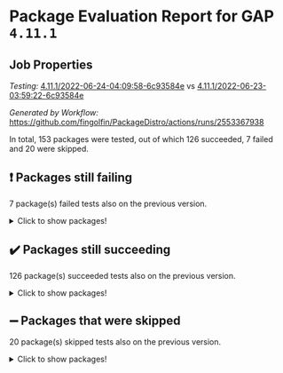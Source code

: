 # Package Evaluation Report for GAP `4.11.1`

## Job Properties

*Testing:* [4.11.1/2022-06-24-04:09:58-6c93584e](https://github.com/fingolfin/PackageDistro/blob/data/reports/4.11.1/2022-06-24-04:09:58-6c93584e) vs [4.11.1/2022-06-23-03:59:22-6c93584e](https://github.com/fingolfin/PackageDistro/blob/data/reports/4.11.1/2022-06-23-03:59:22-6c93584e)

*Generated by Workflow:* https://github.com/fingolfin/PackageDistro/actions/runs/2553367938

In total, 153 packages were tested, out of which 126 succeeded, 7 failed and 20 were skipped.

## :exclamation: Packages still failing

7 package(s) failed tests also on the previous version.
<details><summary>Click to show packages!</summary>

- fining 1.4.1 [(failure)](https://github.com/fingolfin/PackageDistro/runs/7035506890?check_suite_focus=true)
- francy 1.2.4 [(failure)](https://github.com/fingolfin/PackageDistro/runs/7035507362?check_suite_focus=true)
- hap 1.41 [(failure)](https://github.com/fingolfin/PackageDistro/runs/7035508170?check_suite_focus=true)
- normalizinterface 1.3.2 [(failure)](https://github.com/fingolfin/PackageDistro/runs/7035509925?check_suite_focus=true)
- packagemanager 1.2 [(failure)](https://github.com/fingolfin/PackageDistro/runs/7035510106?check_suite_focus=true)
- recog 1.3.2 [(failure)](https://github.com/fingolfin/PackageDistro/runs/7035510713?check_suite_focus=true)
- semigroups 4.0.0 [(failure)](https://github.com/fingolfin/PackageDistro/runs/7035510907?check_suite_focus=true)
</details>

## :heavy_check_mark: Packages still succeeding

126 package(s) succeeded tests also on the previous version.
<details><summary>Click to show packages!</summary>

- ace 5.4 [(success)](https://github.com/fingolfin/PackageDistro/runs/7035504558?check_suite_focus=true)
- aclib 1.3.2 [(success)](https://github.com/fingolfin/PackageDistro/runs/7035504618?check_suite_focus=true)
- agt 0.2 [(success)](https://github.com/fingolfin/PackageDistro/runs/7035504676?check_suite_focus=true)
- alnuth 3.2.1 [(success)](https://github.com/fingolfin/PackageDistro/runs/7035504737?check_suite_focus=true)
- anupq 3.2.6 [(success)](https://github.com/fingolfin/PackageDistro/runs/7035504826?check_suite_focus=true)
- atlasrep 2.1.2 [(success)](https://github.com/fingolfin/PackageDistro/runs/7035504913?check_suite_focus=true)
- autodoc 2022.03.10 [(success)](https://github.com/fingolfin/PackageDistro/runs/7035504982?check_suite_focus=true)
- automata 1.15 [(success)](https://github.com/fingolfin/PackageDistro/runs/7035505049?check_suite_focus=true)
- automgrp 1.3.2 [(success)](https://github.com/fingolfin/PackageDistro/runs/7035505118?check_suite_focus=true)
- autpgrp 1.10.2 [(success)](https://github.com/fingolfin/PackageDistro/runs/7035505222?check_suite_focus=true)
- cap 2022.06-04 [(success)](https://github.com/fingolfin/PackageDistro/runs/7035505338?check_suite_focus=true)
- caratinterface 2.3.3 [(success)](https://github.com/fingolfin/PackageDistro/runs/7035505396?check_suite_focus=true)
- cddinterface 2020.06.24 [(success)](https://github.com/fingolfin/PackageDistro/runs/7035505463?check_suite_focus=true)
- circle 1.6.5 [(success)](https://github.com/fingolfin/PackageDistro/runs/7035505531?check_suite_focus=true)
- classicpres 1.22 [(success)](https://github.com/fingolfin/PackageDistro/runs/7035505599?check_suite_focus=true)
- cohomolo 1.6.10 [(success)](https://github.com/fingolfin/PackageDistro/runs/7035505653?check_suite_focus=true)
- congruence 1.2.4 [(success)](https://github.com/fingolfin/PackageDistro/runs/7035505709?check_suite_focus=true)
- corelg 1.56 [(success)](https://github.com/fingolfin/PackageDistro/runs/7035505753?check_suite_focus=true)
- crime 1.6 [(success)](https://github.com/fingolfin/PackageDistro/runs/7035505792?check_suite_focus=true)
- crisp 1.4.5 [(success)](https://github.com/fingolfin/PackageDistro/runs/7035505841?check_suite_focus=true)
- crypting 0.10 [(success)](https://github.com/fingolfin/PackageDistro/runs/7035505901?check_suite_focus=true)
- cryst 4.1.24 [(success)](https://github.com/fingolfin/PackageDistro/runs/7035505945?check_suite_focus=true)
- crystcat 1.1.9 [(success)](https://github.com/fingolfin/PackageDistro/runs/7035505982?check_suite_focus=true)
- ctbllib 1.3.4 [(success)](https://github.com/fingolfin/PackageDistro/runs/7035506035?check_suite_focus=true)
- cubefree 1.19 [(success)](https://github.com/fingolfin/PackageDistro/runs/7035506076?check_suite_focus=true)
- curlinterface 2.2.2 [(success)](https://github.com/fingolfin/PackageDistro/runs/7035506125?check_suite_focus=true)
- cvec 2.7.5 [(success)](https://github.com/fingolfin/PackageDistro/runs/7035506178?check_suite_focus=true)
- datastructures 0.2.7 [(success)](https://github.com/fingolfin/PackageDistro/runs/7035506239?check_suite_focus=true)
- deepthought 1.0.5 [(success)](https://github.com/fingolfin/PackageDistro/runs/7035506300?check_suite_focus=true)
- design 1.7 [(success)](https://github.com/fingolfin/PackageDistro/runs/7035506375?check_suite_focus=true)
- difsets 2.3.1 [(success)](https://github.com/fingolfin/PackageDistro/runs/7035506459?check_suite_focus=true)
- digraphs 1.5.3 [(success)](https://github.com/fingolfin/PackageDistro/runs/7035506574?check_suite_focus=true)
- edim 1.3.5 [(success)](https://github.com/fingolfin/PackageDistro/runs/7035506628?check_suite_focus=true)
- example 4.3.1 [(success)](https://github.com/fingolfin/PackageDistro/runs/7035506713?check_suite_focus=true)
- factint 1.6.3 [(success)](https://github.com/fingolfin/PackageDistro/runs/7035506757?check_suite_focus=true)
- ferret 1.0.7 [(success)](https://github.com/fingolfin/PackageDistro/runs/7035506797?check_suite_focus=true)
- fga 1.4.0 [(success)](https://github.com/fingolfin/PackageDistro/runs/7035506849?check_suite_focus=true)
- float 1.0.3 [(success)](https://github.com/fingolfin/PackageDistro/runs/7035506948?check_suite_focus=true)
- format 1.4.3 [(success)](https://github.com/fingolfin/PackageDistro/runs/7035507026?check_suite_focus=true)
- forms 1.2.7 [(success)](https://github.com/fingolfin/PackageDistro/runs/7035507106?check_suite_focus=true)
- fplsa 1.2.5 [(success)](https://github.com/fingolfin/PackageDistro/runs/7035507195?check_suite_focus=true)
- fr 2.4.8 [(success)](https://github.com/fingolfin/PackageDistro/runs/7035507273?check_suite_focus=true)
- fwtree 1.3 [(success)](https://github.com/fingolfin/PackageDistro/runs/7035507454?check_suite_focus=true)
- gbnp 1.0.5 [(success)](https://github.com/fingolfin/PackageDistro/runs/7035507529?check_suite_focus=true)
- generalizedmorphismsforcap 2022.05-01 [(success)](https://github.com/fingolfin/PackageDistro/runs/7035507600?check_suite_focus=true)
- genss 1.6.6 [(success)](https://github.com/fingolfin/PackageDistro/runs/7035507672?check_suite_focus=true)
- gradedringforhomalg 2022.03-01 [(success)](https://github.com/fingolfin/PackageDistro/runs/7035507765?check_suite_focus=true)
- grape 4.8.5 [(success)](https://github.com/fingolfin/PackageDistro/runs/7035507834?check_suite_focus=true)
- groupoids 1.69 [(success)](https://github.com/fingolfin/PackageDistro/runs/7035507894?check_suite_focus=true)
- grpconst 2.6.2 [(success)](https://github.com/fingolfin/PackageDistro/runs/7035507981?check_suite_focus=true)
- guarana 0.96.3 [(success)](https://github.com/fingolfin/PackageDistro/runs/7035508042?check_suite_focus=true)
- guava 3.16 [(success)](https://github.com/fingolfin/PackageDistro/runs/7035508094?check_suite_focus=true)
- hapcryst 0.1.14 [(success)](https://github.com/fingolfin/PackageDistro/runs/7035508236?check_suite_focus=true)
- hecke 1.5.3 [(success)](https://github.com/fingolfin/PackageDistro/runs/7035508286?check_suite_focus=true)
- help 3.5 [(success)](https://github.com/fingolfin/PackageDistro/runs/7035508355?check_suite_focus=true)
- idrel 2.44 [(success)](https://github.com/fingolfin/PackageDistro/runs/7035508395?check_suite_focus=true)
- images 1.3.1 [(success)](https://github.com/fingolfin/PackageDistro/runs/7035508442?check_suite_focus=true)
- intpic 0.3.0 [(success)](https://github.com/fingolfin/PackageDistro/runs/7035508487?check_suite_focus=true)
- io 4.7.2 [(success)](https://github.com/fingolfin/PackageDistro/runs/7035508538?check_suite_focus=true)
- irredsol 1.4.3 [(success)](https://github.com/fingolfin/PackageDistro/runs/7035508598?check_suite_focus=true)
- json 2.1.0 [(success)](https://github.com/fingolfin/PackageDistro/runs/7035508654?check_suite_focus=true)
- jupyterkernel 1.4.1 [(success)](https://github.com/fingolfin/PackageDistro/runs/7035508737?check_suite_focus=true)
- jupyterviz 1.5.1 [(success)](https://github.com/fingolfin/PackageDistro/runs/7035508804?check_suite_focus=true)
- kan 1.34 [(success)](https://github.com/fingolfin/PackageDistro/runs/7035508872?check_suite_focus=true)
- kbmag 1.5.9 [(success)](https://github.com/fingolfin/PackageDistro/runs/7035508931?check_suite_focus=true)
- laguna 3.9.5 [(success)](https://github.com/fingolfin/PackageDistro/runs/7035509032?check_suite_focus=true)
- liealgdb 2.2.1 [(success)](https://github.com/fingolfin/PackageDistro/runs/7035509083?check_suite_focus=true)
- liepring 2.6 [(success)](https://github.com/fingolfin/PackageDistro/runs/7035509131?check_suite_focus=true)
- liering 2.4.2 [(success)](https://github.com/fingolfin/PackageDistro/runs/7035509172?check_suite_focus=true)
- linearalgebraforcap 2022.06-02 [(success)](https://github.com/fingolfin/PackageDistro/runs/7035509208?check_suite_focus=true)
- loops 3.4.1 [(success)](https://github.com/fingolfin/PackageDistro/runs/7035509257?check_suite_focus=true)
- lpres 1.0.3 [(success)](https://github.com/fingolfin/PackageDistro/runs/7035509306?check_suite_focus=true)
- majoranaalgebras 1.4 [(success)](https://github.com/fingolfin/PackageDistro/runs/7035509383?check_suite_focus=true)
- mapclass 1.4.5 [(success)](https://github.com/fingolfin/PackageDistro/runs/7035509448?check_suite_focus=true)
- matgrp 0.64 [(success)](https://github.com/fingolfin/PackageDistro/runs/7035509500?check_suite_focus=true)
- modisom 2.5.2 [(success)](https://github.com/fingolfin/PackageDistro/runs/7035509561?check_suite_focus=true)
- modulepresentationsforcap 2022.05-03 [(success)](https://github.com/fingolfin/PackageDistro/runs/7035509638?check_suite_focus=true)
- monoidalcategories 2022.06-06 [(success)](https://github.com/fingolfin/PackageDistro/runs/7035509707?check_suite_focus=true)
- nconvex 2020.11-04 [(success)](https://github.com/fingolfin/PackageDistro/runs/7035509800?check_suite_focus=true)
- nilmat 1.4.1 [(success)](https://github.com/fingolfin/PackageDistro/runs/7035509845?check_suite_focus=true)
- nock 1.5 [(success)](https://github.com/fingolfin/PackageDistro/runs/7035509888?check_suite_focus=true)
- nq 2.5.8 [(success)](https://github.com/fingolfin/PackageDistro/runs/7035509964?check_suite_focus=true)
- numericalsgps 1.3.0 [(success)](https://github.com/fingolfin/PackageDistro/runs/7035509995?check_suite_focus=true)
- openmath 11.5.1 [(success)](https://github.com/fingolfin/PackageDistro/runs/7035510035?check_suite_focus=true)
- orb 4.8.4 [(success)](https://github.com/fingolfin/PackageDistro/runs/7035510075?check_suite_focus=true)
- patternclass 2.4.2 [(success)](https://github.com/fingolfin/PackageDistro/runs/7035510154?check_suite_focus=true)
- permut 2.0.4 [(success)](https://github.com/fingolfin/PackageDistro/runs/7035510203?check_suite_focus=true)
- polenta 1.3.10 [(success)](https://github.com/fingolfin/PackageDistro/runs/7035510246?check_suite_focus=true)
- polymaking 0.8.6 [(success)](https://github.com/fingolfin/PackageDistro/runs/7035510281?check_suite_focus=true)
- primgrp 3.4.2 [(success)](https://github.com/fingolfin/PackageDistro/runs/7035510328?check_suite_focus=true)
- profiling 2.5.0 [(success)](https://github.com/fingolfin/PackageDistro/runs/7035510362?check_suite_focus=true)
- qpa 1.33 [(success)](https://github.com/fingolfin/PackageDistro/runs/7035510442?check_suite_focus=true)
- quagroup 1.8.3 [(success)](https://github.com/fingolfin/PackageDistro/runs/7035510485?check_suite_focus=true)
- radiroot 2.9 [(success)](https://github.com/fingolfin/PackageDistro/runs/7035510547?check_suite_focus=true)
- rcwa 4.6.4 [(success)](https://github.com/fingolfin/PackageDistro/runs/7035510613?check_suite_focus=true)
- rds 1.8 [(success)](https://github.com/fingolfin/PackageDistro/runs/7035510666?check_suite_focus=true)
- repndecomp 1.2.1 [(success)](https://github.com/fingolfin/PackageDistro/runs/7035510761?check_suite_focus=true)
- repsn 3.1.0 [(success)](https://github.com/fingolfin/PackageDistro/runs/7035510801?check_suite_focus=true)
- resclasses 4.7.2 [(success)](https://github.com/fingolfin/PackageDistro/runs/7035510846?check_suite_focus=true)
- scscp 2.3.1 [(success)](https://github.com/fingolfin/PackageDistro/runs/7035510880?check_suite_focus=true)
- sglppow 2.2 [(success)](https://github.com/fingolfin/PackageDistro/runs/7035510970?check_suite_focus=true)
- sgpviz 0.999.5 [(success)](https://github.com/fingolfin/PackageDistro/runs/7035511015?check_suite_focus=true)
- simpcomp 2.1.14 [(success)](https://github.com/fingolfin/PackageDistro/runs/7035511047?check_suite_focus=true)
- singular 2020.12.18 [(success)](https://github.com/fingolfin/PackageDistro/runs/7035511088?check_suite_focus=true)
- sla 1.5.3 [(success)](https://github.com/fingolfin/PackageDistro/runs/7035511124?check_suite_focus=true)
- smallgrp 1.5 [(success)](https://github.com/fingolfin/PackageDistro/runs/7035511170?check_suite_focus=true)
- smallsemi 0.6.13 [(success)](https://github.com/fingolfin/PackageDistro/runs/7035511208?check_suite_focus=true)
- sonata 2.9.4 [(success)](https://github.com/fingolfin/PackageDistro/runs/7035511241?check_suite_focus=true)
- sophus 1.25 [(success)](https://github.com/fingolfin/PackageDistro/runs/7035511276?check_suite_focus=true)
- spinsym 1.5.2 [(success)](https://github.com/fingolfin/PackageDistro/runs/7035511316?check_suite_focus=true)
- symbcompcc 1.3.2 [(success)](https://github.com/fingolfin/PackageDistro/runs/7035511393?check_suite_focus=true)
- thelma 1.3 [(success)](https://github.com/fingolfin/PackageDistro/runs/7035511466?check_suite_focus=true)
- tomlib 1.2.9 [(success)](https://github.com/fingolfin/PackageDistro/runs/7035511534?check_suite_focus=true)
- toric 1.9.5 [(success)](https://github.com/fingolfin/PackageDistro/runs/7035511597?check_suite_focus=true)
- transgrp 3.6.2 [(success)](https://github.com/fingolfin/PackageDistro/runs/7035511671?check_suite_focus=true)
- ugaly 4.0.2 [(success)](https://github.com/fingolfin/PackageDistro/runs/7035511741?check_suite_focus=true)
- unipot 1.5 [(success)](https://github.com/fingolfin/PackageDistro/runs/7035511803?check_suite_focus=true)
- unitlib 4.1.0 [(success)](https://github.com/fingolfin/PackageDistro/runs/7035511854?check_suite_focus=true)
- utils 0.72 [(success)](https://github.com/fingolfin/PackageDistro/runs/7035511908?check_suite_focus=true)
- uuid 0.7 [(success)](https://github.com/fingolfin/PackageDistro/runs/7035511968?check_suite_focus=true)
- walrus 0.9991 [(success)](https://github.com/fingolfin/PackageDistro/runs/7035512010?check_suite_focus=true)
- wedderga 4.10.2 [(success)](https://github.com/fingolfin/PackageDistro/runs/7035512058?check_suite_focus=true)
- xmod 2.88 [(success)](https://github.com/fingolfin/PackageDistro/runs/7035512109?check_suite_focus=true)
- xmodalg 1.22 [(success)](https://github.com/fingolfin/PackageDistro/runs/7035512162?check_suite_focus=true)
- yangbaxter 0.10.0 [(success)](https://github.com/fingolfin/PackageDistro/runs/7035512209?check_suite_focus=true)
- zeromqinterface 0.13 [(success)](https://github.com/fingolfin/PackageDistro/runs/7035512276?check_suite_focus=true)
</details>

## :heavy_minus_sign: Packages that were skipped

20 package(s) skipped tests also on the previous version.
<details><summary>Click to show packages!</summary>

- 4ti2interface 2022.03-01 [(skipped)](https://github.com/fingolfin/PackageDistro/runs/7035448091?check_suite_focus=true)
- browse 1.8.14 [(skipped)](https://github.com/fingolfin/PackageDistro/runs/7035448091?check_suite_focus=true)
- examplesforhomalg 2022.03-01 [(skipped)](https://github.com/fingolfin/PackageDistro/runs/7035448091?check_suite_focus=true)
- gapdoc 1.6.5 [(skipped)](https://github.com/fingolfin/PackageDistro/runs/7035448091?check_suite_focus=true)
- gauss 2022.03-01 [(skipped)](https://github.com/fingolfin/PackageDistro/runs/7035448091?check_suite_focus=true)
- gaussforhomalg 2022.03-01 [(skipped)](https://github.com/fingolfin/PackageDistro/runs/7035448091?check_suite_focus=true)
- gradedmodules 2022.03-01 [(skipped)](https://github.com/fingolfin/PackageDistro/runs/7035448091?check_suite_focus=true)
- homalg 2022.03-01 [(skipped)](https://github.com/fingolfin/PackageDistro/runs/7035448091?check_suite_focus=true)
- homalgtocas 2022.03-01 [(skipped)](https://github.com/fingolfin/PackageDistro/runs/7035448091?check_suite_focus=true)
- io_forhomalg 2022.03-01 [(skipped)](https://github.com/fingolfin/PackageDistro/runs/7035448091?check_suite_focus=true)
- itc 1.5.1 [(skipped)](https://github.com/fingolfin/PackageDistro/runs/7035448091?check_suite_focus=true)
- localizeringforhomalg 2022.03-01 [(skipped)](https://github.com/fingolfin/PackageDistro/runs/7035448091?check_suite_focus=true)
- matricesforhomalg 2022.04-01 [(skipped)](https://github.com/fingolfin/PackageDistro/runs/7035448091?check_suite_focus=true)
- modules 2022.03-01 [(skipped)](https://github.com/fingolfin/PackageDistro/runs/7035448091?check_suite_focus=true)
- polycyclic 2.16 [(skipped)](https://github.com/fingolfin/PackageDistro/runs/7035448091?check_suite_focus=true)
- ringsforhomalg 2022.04-01 [(skipped)](https://github.com/fingolfin/PackageDistro/runs/7035448091?check_suite_focus=true)
- sco 2022.03-01 [(skipped)](https://github.com/fingolfin/PackageDistro/runs/7035448091?check_suite_focus=true)
- toolsforhomalg 2022.05-01 [(skipped)](https://github.com/fingolfin/PackageDistro/runs/7035448091?check_suite_focus=true)
- toricvarieties 2022.03.23 [(skipped)](https://github.com/fingolfin/PackageDistro/runs/7035448091?check_suite_focus=true)
- xgap 4.31 [(skipped)](https://github.com/fingolfin/PackageDistro/runs/7035448091?check_suite_focus=true)
</details>

